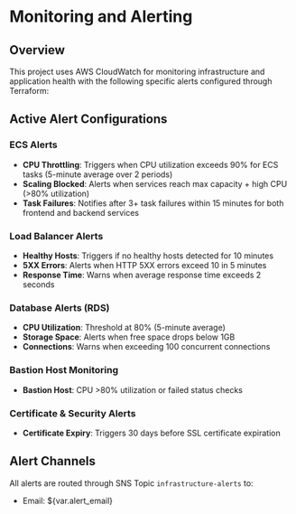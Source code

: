 # Monitoring and Alerting

## Overview
This project uses AWS CloudWatch for monitoring infrastructure and application health with the following specific alerts configured through Terraform:

## Active Alert Configurations

### ECS Alerts
- **CPU Throttling**: Triggers when CPU utilization exceeds 90% for ECS tasks (5-minute average over 2 periods)
- **Scaling Blocked**: Alerts when services reach max capacity + high CPU (>80% utilization)
- **Task Failures**: Notifies after 3+ task failures within 15 minutes for both frontend and backend services

### Load Balancer Alerts
- **Healthy Hosts**: Triggers if no healthy hosts detected for 10 minutes
- **5XX Errors**: Alerts when HTTP 5XX errors exceed 10 in 5 minutes
- **Response Time**: Warns when average response time exceeds 2 seconds

### Database Alerts (RDS)
- **CPU Utilization**: Threshold at 80% (5-minute average)
- **Storage Space**: Alerts when free space drops below 1GB
- **Connections**: Warns when exceeding 100 concurrent connections

### Bastion Host Monitoring
- **Bastion Host**: CPU >80% utilization or failed status checks

### Certificate & Security Alerts
- **Certificate Expiry**: Triggers 30 days before SSL certificate expiration

## Alert Channels
All alerts are routed through SNS Topic `infrastructure-alerts` to:
- Email: ${var.alert_email}
